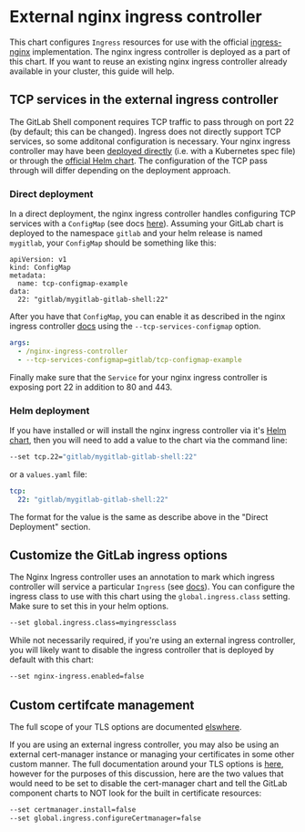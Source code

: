 # External nginx ingress controller

This chart configures `Ingress` resources for use with the official
[ingress-nginx](https://github.com/kubernetes/ingress-nginx) implementation. The
nginx ingress controller is deployed as a part of this chart. If you want to
reuse an existing nginx ingress controller already available in your cluster,
this guide will help.

## TCP services in the external ingress controller

The GitLab Shell component requires TCP traffic to pass through on
port 22 (by default; this can be changed). Ingress does not directly support TCP services, so some additonal configuration is necessary. Your nginx ingress controller may have been [deployed directly](https://github.com/kubernetes/ingress-nginx/blob/master/docs/deploy/index.md) (i.e. with a Kubernetes spec file) or through the [official Helm chart](https://github.com/helm/charts/tree/master/stable/nginx-ingress). The configuration of the TCP pass through will differ depending on the deployment approach.

### Direct deployment

In a direct deployment, the nginx ingress controller handles configuring TCP services with a
`ConfigMap` (see docs [here](https://github.com/kubernetes/ingress-nginx/blob/master/docs/user-guide/exposing-tcp-udp-services.md)).
Assuming your GitLab chart is deployed to the namespace `gitlab` and your helm
release is named `mygitlab`, your `ConfigMap` should be something like this:

```
apiVersion: v1
kind: ConfigMap
metadata:
  name: tcp-configmap-example
data:
  22: "gitlab/mygitlab-gitlab-shell:22"
```

After you have that `ConfigMap`, you can enable it as described in the nginx
ingress controller [docs](https://github.com/kubernetes/ingress-nginx/blob/master/docs/user-guide/exposing-tcp-udp-services.md)
using the `--tcp-services-configmap` option.

```yaml
args:
  - /nginx-ingress-controller
  - --tcp-services-configmap=gitlab/tcp-configmap-example
```

Finally make sure that the `Service` for your nginx ingress controller is exposing
port 22 in addition to 80 and 443.

### Helm deployment

If you have installed or will install the nginx ingress controller via it's [Helm chart](https://github.com/helm/charts/tree/master/stable/nginx-ingress), then you will need to add a value to the chart via the command line:

```bash
--set tcp.22="gitlab/mygitlab-gitlab-shell:22"
```

or a `values.yaml` file:

```yaml
tcp:
  22: "gitlab/mygitlab-gitlab-shell:22"
```

The format for the value is the same as describe above in the "Direct Deployment" section.

## Customize the GitLab ingress options

The Nginx Ingress controller uses an annotation to mark which ingress controller
will service a particular `Ingress` (see [docs](https://github.com/kubernetes/ingress-nginx#annotation-ingressclass)).
You can configure the ingress class to use with this chart using the
`global.ingress.class` setting. Make sure to set this in your helm options.

```bash
--set global.ingress.class=myingressclass
```

While not necessarily required, if you're using an external ingress controller, you will likely want to
disable the ingress controller that is deployed by default with this chart:

```bash
--set nginx-ingress.enabled=false
```

## Custom certifcate management

The full scope of your TLS options are documented [elswhere](https://gitlab.com/charts/gitlab/blob/master/doc/installation/tls.md).

If you are using an external ingress controller, you may also be using an external cert-manager instance
or managing your certificates in some other custom manner. The full documentation around your TLS options is [here](https://gitlab.com/charts/gitlab/blob/master/doc/installation/tls.md),
however for the purposes of this discussion, here are the two values that would need to be set to disable the cert-manager chart and tell
the GitLab component charts to NOT look for the built in certificate resources:

```bash
--set certmanager.install=false
--set global.ingress.configureCertmanager=false
```
